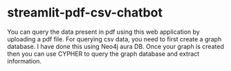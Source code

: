 # streamlit-pdf-csv-chatbot

You can query the data present in pdf using this web application by uploading a pdf file.
For querying csv data, you need to first create a graph database. I have done this using Neo4j aura DB.
Once your graph is created then you can use CYPHER to query the graph database and extract information.

